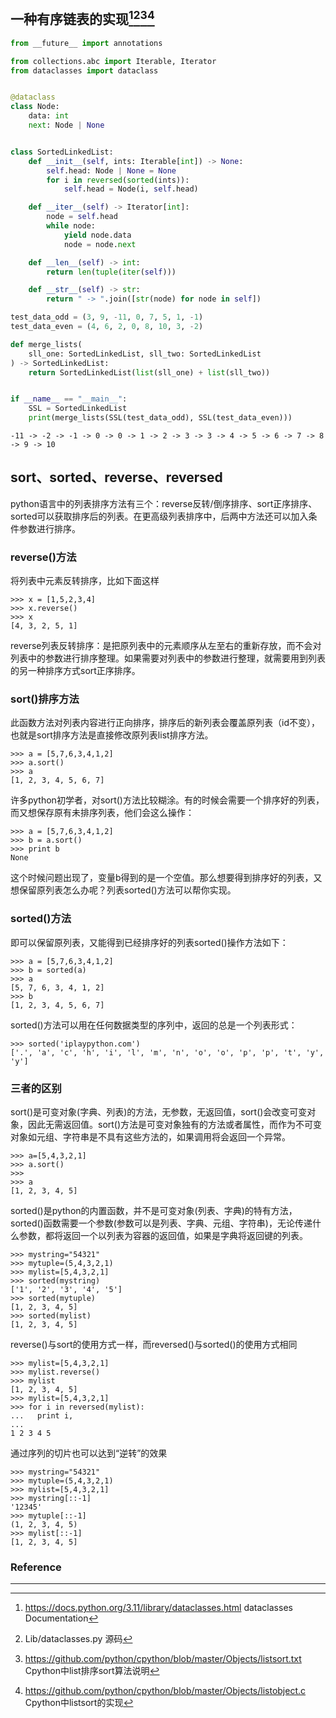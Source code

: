 ## 一种有序链表的实现[^1][^2][^3][^4]

```python
from __future__ import annotations

from collections.abc import Iterable, Iterator
from dataclasses import dataclass


@dataclass
class Node:
    data: int
    next: Node | None


class SortedLinkedList:
    def __init__(self, ints: Iterable[int]) -> None:
        self.head: Node | None = None
        for i in reversed(sorted(ints)):
            self.head = Node(i, self.head)

    def __iter__(self) -> Iterator[int]:
        node = self.head
        while node:
            yield node.data
            node = node.next

    def __len__(self) -> int:
        return len(tuple(iter(self)))

    def __str__(self) -> str:
        return " -> ".join([str(node) for node in self])

```

```python
test_data_odd = (3, 9, -11, 0, 7, 5, 1, -1)
test_data_even = (4, 6, 2, 0, 8, 10, 3, -2)

def merge_lists(
    sll_one: SortedLinkedList, sll_two: SortedLinkedList
) -> SortedLinkedList:
    return SortedLinkedList(list(sll_one) + list(sll_two))


if __name__ == "__main__":
    SSL = SortedLinkedList
    print(merge_lists(SSL(test_data_odd), SSL(test_data_even)))
```

```
-11 -> -2 -> -1 -> 0 -> 0 -> 1 -> 2 -> 3 -> 3 -> 4 -> 5 -> 6 -> 7 -> 8 -> 9 -> 10
```



## sort、sorted、reverse、reversed

python语言中的列表排序方法有三个：reverse反转/倒序排序、sort正序排序、sorted可以获取排序后的列表。在更高级列表排序中，后两中方法还可以加入条件参数进行排序。

### reverse()方法

将列表中元素反转排序，比如下面这样

```
>>> x = [1,5,2,3,4] 
>>> x.reverse() 
>>> x 
[4, 3, 2, 5, 1]
```

reverse列表反转排序：是把原列表中的元素顺序从左至右的重新存放，而不会对列表中的参数进行排序整理。如果需要对列表中的参数进行整理，就需要用到列表的另一种排序方式sort正序排序。

### sort()排序方法

此函数方法对列表内容进行正向排序，排序后的新列表会覆盖原列表（id不变），也就是sort排序方法是直接修改原列表list排序方法。

```
>>> a = [5,7,6,3,4,1,2] 
>>> a.sort() 
>>> a 
[1, 2, 3, 4, 5, 6, 7]
```

许多python初学者，对sort()方法比较糊涂。有的时候会需要一个排序好的列表，而又想保存原有未排序列表，他们会这么操作：

```
>>> a = [5,7,6,3,4,1,2] 
>>> b = a.sort() 
>>> print b 
None
```

这个时候问题出现了，变量b得到的是一个空值。那么想要得到排序好的列表，又想保留原列表怎么办呢？列表sorted()方法可以帮你实现。

### sorted()方法

即可以保留原列表，又能得到已经排序好的列表sorted()操作方法如下：

```
>>> a = [5,7,6,3,4,1,2] 
>>> b = sorted(a) 
>>> a 
[5, 7, 6, 3, 4, 1, 2] 
>>> b 
[1, 2, 3, 4, 5, 6, 7]
```

sorted()方法可以用在任何数据类型的序列中，返回的总是一个列表形式：

```
>>> sorted('iplaypython.com') 
['.', 'a', 'c', 'h', 'i', 'l', 'm', 'n', 'o', 'o', 'p', 'p', 't', 'y', 'y']
```

### 三者的区别

sort()是可变对象(字典、列表)的方法，无参数，无返回值，sort()会改变可变对象，因此无需返回值。sort()方法是可变对象独有的方法或者属性，而作为不可变对象如元组、字符串是不具有这些方法的，如果调用将会返回一个异常。

```
>>> a=[5,4,3,2,1] 
>>> a.sort() 
>>>  
>>> a 
[1, 2, 3, 4, 5]
```

sorted()是python的内置函数，并不是可变对象(列表、字典)的特有方法，sorted()函数需要一个参数(参数可以是列表、字典、元组、字符串)，无论传递什么参数，都将返回一个以列表为容器的返回值，如果是字典将返回键的列表。

```
>>> mystring="54321"
>>> mytuple=(5,4,3,2,1) 
>>> mylist=[5,4,3,2,1] 
>>> sorted(mystring) 
['1', '2', '3', '4', '5'] 
>>> sorted(mytuple) 
[1, 2, 3, 4, 5] 
>>> sorted(mylist) 
[1, 2, 3, 4, 5]
```

reverse()与sort的使用方式一样，而reversed()与sorted()的使用方式相同

```
>>> mylist=[5,4,3,2,1] 
>>> mylist.reverse() 
>>> mylist 
[1, 2, 3, 4, 5] 
>>> mylist=[5,4,3,2,1] 
>>> for i in reversed(mylist): 
...   print i, 
...  
1 2 3 4 5
```

 通过序列的切片也可以达到“逆转”的效果

```
>>> mystring="54321"
>>> mytuple=(5,4,3,2,1) 
>>> mylist=[5,4,3,2,1] 
>>> mystring[::-1] 
'12345'
>>> mytuple[::-1] 
(1, 2, 3, 4, 5) 
>>> mylist[::-1] 
[1, 2, 3, 4, 5]
```

 

### Reference

---

[^1]: https://docs.python.org/3.11/library/dataclasses.html  dataclasses Documentation
[^2]: Lib/dataclasses.py  源码
[^3]: https://github.com/python/cpython/blob/master/Objects/listsort.txt  Cpython中list排序sort算法说明
[^4]: https://github.com/python/cpython/blob/master/Objects/listobject.c Cpython中listsort的实现 
